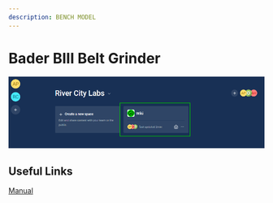 ```yaml
---
description: BENCH MODEL
---
```


# Bader BIII Belt Grinder

![](../.gitbook/assets/image%20%2831%29.png)

## Useful Links

[Manual](https://drive.google.com/open?id=1bEZxo3JkymePp69c3FGOShT3LotWhUcD)




